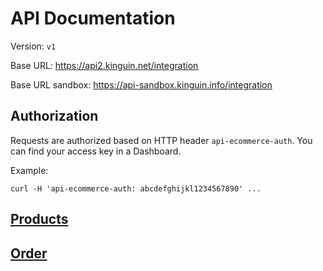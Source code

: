 # API Documentation

Version: `v1`

Base URL: https://api2.kinguin.net/integration

Base URL sandbox: https://api-sandbox.kinguin.info/integration

## Authorization

Requests are authorized based on HTTP header `api-ecommerce-auth`. You can find your access key in a Dashboard.

Example:
```
curl -H 'api-ecommerce-auth: abcdefghijkl1234567890' ...
```

## [Products](products/README.md)

## [Order](order/README.md)